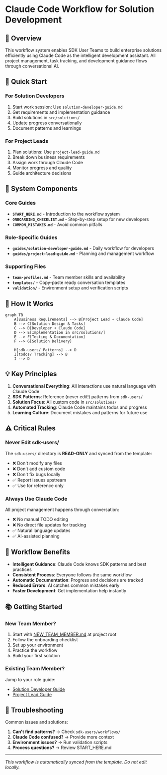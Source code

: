 # Claude Code Workflow for Solution Development

## 🎯 Overview

This workflow system enables SDK User Teams to build enterprise solutions efficiently using Claude Code as the intelligent development assistant. All project management, task tracking, and development guidance flows through conversational AI.

## 🚀 Quick Start

### For Solution Developers
1. Start work session: Use `solution-developer-guide.md`
2. Get requirements and implementation guidance
3. Build solutions in `src/solutions/`
4. Update progress conversationally
5. Document patterns and learnings

### For Project Leads
1. Plan solutions: Use `project-lead-guide.md`
2. Break down business requirements
3. Assign work through Claude Code
4. Monitor progress and quality
5. Guide architecture decisions

## 📂 System Components

### Core Guides
- **`START_HERE.md`** - Introduction to the workflow system
- **`ONBOARDING_CHECKLIST.md`** - Step-by-step setup for new developers
- **`COMMON_MISTAKES.md`** - Avoid common pitfalls

### Role-Specific Guides
- **`guides/solution-developer-guide.md`** - Daily workflow for developers
- **`guides/project-lead-guide.md`** - Planning and management workflow

### Supporting Files
- **`team-profiles.md`** - Team member skills and availability
- **`templates/`** - Copy-paste ready conversation templates
- **`validation/`** - Environment setup and verification scripts

## 🔄 How It Works

```mermaid
graph TB
    A[Business Requirements] --> B[Project Lead + Claude Code]
    B --> C[Solution Design & Tasks]
    C --> D[Developer + Claude Code]
    D --> E[Implementation in src/solutions/]
    E --> F[Testing & Documentation]
    F --> G[Solution Delivery]

    H[sdk-users/ Patterns] --> D
    I[todos/ Tracking] --> B
    I --> D
```

## 💡 Key Principles

1. **Conversational Everything**: All interactions use natural language with Claude Code
2. **SDK Patterns**: Reference (never edit!) patterns from `sdk-users/`
3. **Solution Focus**: All custom code in `src/solutions/`
4. **Automated Tracking**: Claude Code maintains todos and progress
5. **Learning Culture**: Document mistakes and patterns for future use

## ⚠️ Critical Rules

### Never Edit sdk-users/
The `sdk-users/` directory is **READ-ONLY** and synced from the template:
- ❌ Don't modify any files
- ❌ Don't add custom code
- ❌ Don't fix bugs locally
- ✅ Report issues upstream
- ✅ Use for reference only

### Always Use Claude Code
All project management happens through conversation:
- ❌ No manual TODO editing
- ❌ No direct file updates for tracking
- ✅ Natural language updates
- ✅ AI-assisted planning

## 🎯 Workflow Benefits

- **Intelligent Guidance**: Claude Code knows SDK patterns and best practices
- **Consistent Process**: Everyone follows the same workflow
- **Automatic Documentation**: Progress and decisions are tracked
- **Reduced Errors**: AI catches common mistakes early
- **Faster Development**: Get implementation help instantly

## 📚 Getting Started

### New Team Member?
1. Start with [NEW_TEAM_MEMBER.md](../../NEW_TEAM_MEMBER.md) at project root
2. Follow the onboarding checklist
3. Set up your environment
4. Practice the workflow
5. Build your first solution

### Existing Team Member?
Jump to your role guide:
- [Solution Developer Guide](guides/solution-developer-guide.md)
- [Project Lead Guide](guides/project-lead-guide.md)

## 🔧 Troubleshooting

Common issues and solutions:
1. **Can't find patterns?** → Check `sdk-users/workflows/`
2. **Claude Code confused?** → Provide more context
3. **Environment issues?** → Run validation scripts
4. **Process questions?** → Review START_HERE.md

---

*This workflow is automatically synced from the template. Do not edit locally.*
